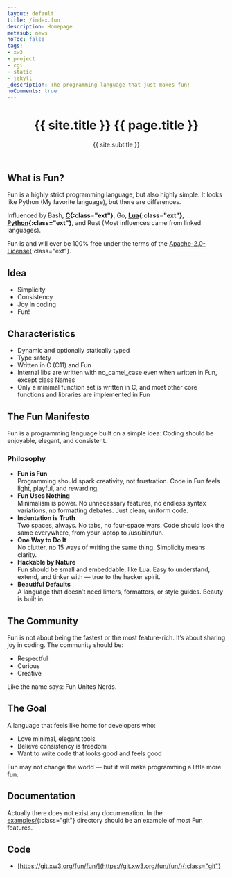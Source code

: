 ```yaml
---
layout: default
title: /index.fun
description: Homepage
metasub: news
noToc: false
tags:
- xw3
- project
- cgi
- static
- jekyll
_description: The programming language that just makes fun!
noComments: true
---
```


<div class="post">
  <header class="post-header">
    <h1 class="post-title" id="terminal">{{ site.title }} {{ page.title }}</h1>
    <p style="padding: 0px 0px 0px 0px;">{{ site.subtitle }}</p>
  </header>
</div>

## What is Fun?

Fun is a highly strict programming language, but also highly simple. It looks like Python (My favorite language), but there are differences.

Influenced by Bash, **[C](https://en.wikipedia.org/wiki/The_C_Programming_Language){:class="ext"}**, Go, **[Lua](https://www.lua.org/){:class="ext"}**, **[Python](https://www.python.org/){:class="ext"}**, and Rust (Most influences came from linked languages).

Fun is and will ever be 100% free under the terms of the [Apache-2.0-License](https://opensource.org/license/apache-2-0){:class="ext"}.

## Idea

 - Simplicity
 - Consistency
 - Joy in coding
 - Fun!

## Characteristics

 - Dynamic and optionally statically typed
 - Type safety
 - Written in C (C11) and Fun
 - Internal libs are written with no_camel_case even when written in Fun, except class Names
 - Only a minimal function set is written in C, and most other core functions and libraries are implemented in Fun

## The Fun Manifesto

Fun is a programming language built on a simple idea:
Coding should be enjoyable, elegant, and consistent.

### Philosophy

 - **Fun is Fun**<br>
   Programming should spark creativity, not frustration. Code in Fun feels light, playful, and rewarding.
 - **Fun Uses Nothing**<br>
   Minimalism is power. No unnecessary features, no endless syntax variations, no formatting debates. Just clean, uniform code.
 - **Indentation is Truth**<br>
   Two spaces, always. No tabs, no four-space wars. Code should look the same everywhere, from your laptop to /usr/bin/fun.
 - **One Way to Do It**<br>
   No clutter, no 15 ways of writing the same thing. Simplicity means clarity.
 - **Hackable by Nature**<br>
   Fun should be small and embeddable, like Lua. Easy to understand, extend, and tinker with — true to the hacker spirit.
 - **Beautiful Defaults**<br>
   A language that doesn’t need linters, formatters, or style guides. Beauty is built in.

## The Community

Fun is not about being the fastest or the most feature-rich. It’s about sharing joy in coding. The community should be:

 - Respectful
 - Curious
 - Creative

Like the name says: Fun Unites Nerds.

## The Goal

A language that feels like home for developers who:

 - Love minimal, elegant tools
 - Believe consistency is freedom
 - Want to write code that looks good and feels good

Fun may not change the world — but it will make programming a little more fun.

## Documentation

Actually there does not exist any documenation. In the [examples/](https://git.xw3.org/fun/fun/src/branch/main/examples){:class="git"} directory should be an example of most Fun features.

## Code

 - [https://git.xw3.org/fun/fun/](https://git.xw3.org/fun/fun/){:class="git"}

